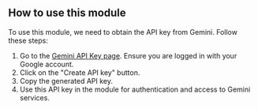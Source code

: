 ## How to use this module

To use this module, we need to obtain the API key from Gemini. Follow these steps:

1. Go to the [Gemini API Key page](https://aistudio.google.com/app/apikey). Ensure you are logged in with your Google account.
2. Click on the "Create API key" button.
3. Copy the generated API key.
4. Use this API key in the module for authentication and access to Gemini services.